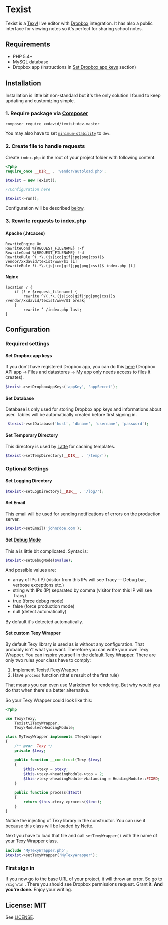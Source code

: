 Texist
=====
Texist is a [Texy!](http://texy.info) live editor with [Dropbox](http://dropbox.com) integration. It has also a public interface for viewing notes so it's perfect for sharing school notes.

## Requirements
 - PHP 5.4+
 -  MySQL database
 - Dropbox app (instructions in [Set Dropbox app keys](#user-content-set-dropbox-app-keys) section)


## Installation

Installation is little bit non-standard but it's the only solution I found to keep updating and customizing simple.

### 1. Require package via [Composer](https://getcomposer.org)
```
composer require xxdavid/texist:dev-master
```

You may also have to set [`minimum-stability`](https://getcomposer.org/doc/04-schema.md#minimum-stability) to `dev`.

### 2. Create file to handle requests
Create `index.php` in the root of your project folder with following content:

```php
<?php
require_once __DIR__ . 'vendor/autoload.php';

$texist = new Texist();

//Configuration here

$texist->run();
```
Configuration will be described [below](#user-content-configuration).

### 3. Rewrite requests to index.php
#### Apache (.htcaces)
```
RewriteEngine On
RewriteCond %{REQUEST_FILENAME} !-f
RewriteCond %{REQUEST_FILENAME} !-d
RewriteRule ^(.*\.(js|ico|gif|jpg|png|css))$ vendor/xxdavid/texist/www/$1 [L]
RewriteRule !(.*\.(js|ico|gif|jpg|png|css))$ index.php [L]
```

#### Nginx
```
location / {
    if (!-e $request_filename) {
        rewrite ^/(.*\.(js|ico|gif|jpg|png|css))$ /vendor/xxdavid/texist/www/$1 break;
    }
        rewrite ^ /index.php last;
}
```

## Configuration
### Required settings
#### Set Dropbox app keys
If you don't have registered Dropbox app, you can do this [here](https://www.dropbox.com/developers/apps/create) (Dropbox API app -> Files and datastores -> My app only needs access to files it creates).

```php
$texist->setDropboxAppKeys('appKey', 'appSecret');
```

#### Set Database
Database is only used for storing Dropbox app keys and informations about user. Tables will be automatically created before first signing in.

```php
 $texist->setDatabase('host', 'dbname', 'username', 'password');
```

#### Set Temporary Directory
This directory is used by [Latte](http://latte.nette.org/en/) for caching templates.

```php
$texist->setTempDirectory(__DIR__ . '/temp/');
```

### Optional Settings
#### Set Logging Directory
```php
$texist->setLogDirectory(__DIR__ . '/log/');
```

#### Set Email
This email will be used for sending notifications of errors on the production server.

```php
$texist->setEmail('john@doe.com');
```

#### Set [Debug Mode](http://doc.nette.org/en/2.2/configuring#toc-development-mode)
This a is little bit complicated.
Syntax is:

```php
$texist->setDebugMode($value);
```
And possible values are: 

 - array of IPs (IP) (visitor from this IPs will see Tracy -- Debug bar, verbose exceptions etc.)
 - string with IPs (IP) separated by comma (visitor from this IP will see Tracy)
 - true (force debug mode)
 - false (force production mode)
 - null (detect automatically)

By default it's detected automatically.

#### Set custom Texy Wrapper
By default Texy library is used as is without any configuration. That probably isn't what you want.  Therefore you can write your own Texy Wrapper. You can inspire yourself in the [default Texy Wrapper](app/model/TexyWrapper.php). There are only two rules your class have to comply: 

 1. Implement Texist\ITexyWrapper
 2. Have `process` function (that's result of the first rule)

That means you can even use Markdown for rendering. But why would you do that when there's a better alternative.

So your Texy Wrapper could look like this:
```php
<?php

use Texy\Texy,
    Texist\ITexyWrapper,
    Texy\Modules\HeadingModule;

class MyTexyWrapper implements ITexyWrapper
{
    /** @var  Texy */
    private $texy;

    public function __construct(Texy $texy)
    {
        $this->texy = $texy;
        $this->texy->headingModule->top = 2;
        $this->texy->headingModule->balancing = HeadingModule::FIXED;
    }

    public function process($text)
    {
        return $this->texy->process($text);
    }
}
```
Notice the injecting of Texy library in the constructor. You can use it because this class will be loaded by Nette.

Next you have to load that file and call `setTexyWrapper()` with the name of your Texy Wrapper class.

```php
include 'MyTexyWrapper.php';
$texist->setTexyWrapper('MyTexyWrapper');
```

### First sign in
If you now go to the base URL of your project, it will throw an error. So go to `/sign/in` . There you should see Dropbox permissions request. Grant it. **And you're done.** Enjoy your writing.

## License: MIT
See [LICENSE](LICENSE).
